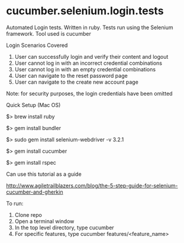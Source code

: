 # cucumber.selenium.login.tests

Automated Login tests. Written in ruby. Tests run using the Selenium framework. Tool used is cucumber

Login Scenarios Covered

1. User can successfully login and verify their content and logout
2. User cannot log in with an incorrect credential combinations
3. User cannot log in with an empty credential combinations
4. User can navigate to the reset password page
5. User can navigate to the create new account page

Note: for security purposes, the login credentials have been omitted

Quick Setup (Mac OS)

$> brew install ruby

$> gem install bundler

$> sudo gem install selenium-webdriver -v 3.2.1

$> gem install cucumber

$> gem install rspec

Can use this tutorial as a guide

http://www.agiletrailblazers.com/blog/the-5-step-guide-for-selenium-cucumber-and-gherkin

To run:

1. Clone repo
2. Open a terminal window
3. In the top level directory, type cucumber
4. For specific features, type cucumber features/<feature_name>
